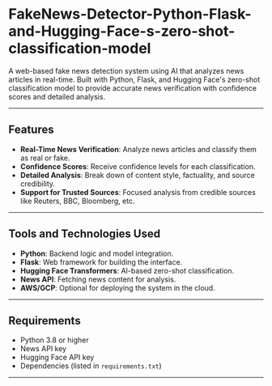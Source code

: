 # FakeNews-Detector-Python-Flask-and-Hugging-Face-s-zero-shot-classification-model
A web-based fake news detection system using AI that analyzes news articles in real-time. Built with Python, Flask, and Hugging Face's zero-shot classification model to provide accurate news verification with confidence scores and detailed analysis. 

---

## Features  
- **Real-Time News Verification**: Analyze news articles and classify them as real or fake.  
- **Confidence Scores**: Receive confidence levels for each classification.  
- **Detailed Analysis**: Break down of content style, factuality, and source credibility.  
- **Support for Trusted Sources**: Focused analysis from credible sources like Reuters, BBC, Bloomberg, etc.  

---

## Tools and Technologies Used  
- **Python**: Backend logic and model integration.  
- **Flask**: Web framework for building the interface.  
- **Hugging Face Transformers**: AI-based zero-shot classification.  
- **News API**: Fetching news content for analysis.  
- **AWS/GCP**: Optional for deploying the system in the cloud.  

---

## Requirements  
- Python 3.8 or higher  
- News API key  
- Hugging Face API key  
- Dependencies (listed in `requirements.txt`)

---
